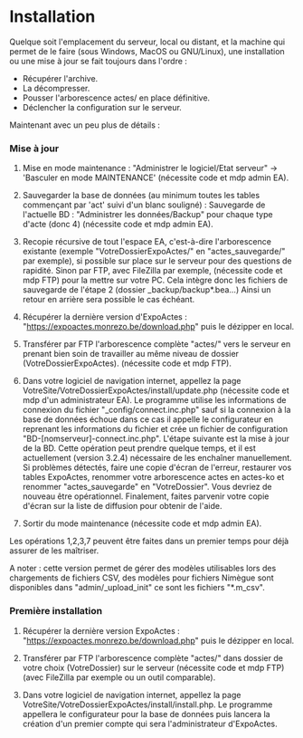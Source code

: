 # Installation

Quelque soit l'emplacement du serveur, local ou distant, et la machine qui permet de le faire (sous Windows, MacOS ou GNU/Linux), une installation ou une mise à jour se fait toujours dans l'ordre :

- Récupérer l'archive.
- La décompresser.
- Pousser l'arborescence actes/ en place définitive.
- Déclencher la configuration sur le serveur.

Maintenant avec un peu plus de détails : 


### Mise à jour

1. Mise en mode maintenance : "Administrer le logiciel/Etat serveur" -> 'Basculer en mode MAINTENANCE' (nécessite code et mdp admin EA).

2. Sauvegarder la base de données (au minimum toutes les tables commençant par 'act' suivi d'un blanc souligné) : Sauvegarde de l'actuelle BD : "Administrer les données/Backup" pour chaque type d'acte (donc 4) (nécessite code et mdp admin EA).

3. Recopie récursive de tout l'espace EA, c'est-à-dire l'arborescence existante (exemple "VotreDossierExpoActes/" en "actes_sauvegarde/" par exemple), si possible sur place sur le serveur pour des questions de rapidité.
        Sinon par FTP, avec FileZilla par exemple, (nécessite code et mdp FTP) pour la mettre sur votre PC.
        Cela intègre donc les fichiers de sauvegarde de l'étape 2 (dossier _backup/backup*.bea...)
        Ainsi un retour en arrière sera possible le cas échéant.

4. Récupérer la dernière version d'ExpoActes : "https://expoactes.monrezo.be/download.php" puis le dézipper en local.

5. Transférer par FTP l'arborescence complète "actes/" vers le serveur en prenant bien soin de travailler au même niveau de dossier (VotreDossierExpoActes). (nécessite code et mdp FTP).

6. Dans votre logiciel de navigation internet, appellez la page VotreSite/VotreDossierExpoActes/install/update.php (nécessite code et mdp d'un administrateur EA).
        Le programme utilise les informations de connexion du fichier "&#95;config/connect.inc.php" sauf si la connexion à la base de données échoue dans ce cas il appelle le configurateur en reprenant les informations du fichier et crée un fichier de configuration "BD-[nomserveur]-connect.inc.php".
        L'étape suivante est la mise à jour de la BD. Cette opération peut prendre quelque temps, et il est actuellement (version 3.2.4) nécessaire de les enchaîner manuellement.
        Si problèmes détectés, faire une copie d'écran de l'erreur, restaurer vos tables ExpoActes, renommer votre arborescence actes en actes-ko et renommer "actes_sauvegarde" en "VotreDossier". Vous devriez de nouveau être opérationnel. Finalement, faites parvenir votre copie d'écran sur la liste de diffusion pour obtenir de l'aide.

7. Sortir du mode maintenance (nécessite code et mdp admin EA).

Les opérations 1,2,3,7 peuvent être faites dans un premier temps pour déjà assurer de les maîtriser.

A noter : cette version permet de gérer des modèles utilisables lors des chargements de fichiers CSV, des modèles pour fichiers Nimègue sont disponibles dans "admin/&#95;upload&#95;init" ce sont les fichiers "*.m&#95;csv".

### Première installation

1. Récupérer la dernière version ExpoActes :  "https://expoactes.monrezo.be/download.php" puis le dézipper en local.

2. Transférer par FTP l'arborescence complète "actes/" dans dossier de votre choix (VotreDossier) sur le serveur (nécessite code et mdp FTP) (avec FileZilla par exemple ou un outil comparable).

3. Dans votre logiciel de navigation internet, appellez la page VotreSite/VotreDossierExpoActes/install/install.php. Le programme appellera le configurateur pour la base de données puis lancera la création d'un premier compte qui sera l'administrateur d'ExpoActes.

